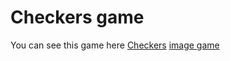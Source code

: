 # Checkers game

You can see this game here [Checkers](https://pasha28198.github.io/Checkers/)
[image game](https://github.com/Pasha28198/Checkers/blob/master/Screenshot_1.png)
